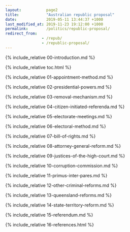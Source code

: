 ```yaml
---
layout:           page2
title:            "Australian republic proposal"
date:             2019-05-11 13:44:37 +1000
last_modified_at: 2019-11-23 19:12:00 +1000
permalink:        /politics/republic-proposal/
redirect_from:
                - /repub/
                - /republic-proposal/
---
```


{% include_relative 00-introduction.md %}

{% include_relative toc.html %}

{% include_relative 01-appointment-method.md %}

{% include_relative 02-presidential-powers.md %}

{% include_relative 03-removal-mechanism.md %}

{% include_relative 04-citizen-initiated-referenda.md %}

{% include_relative 05-electorate-meetings.md %}

{% include_relative 06-electoral-method.md %}

{% include_relative 07-bill-of-rights.md %}

{% include_relative 08-attorney-general-reform.md %}

{% include_relative 09-justices-of-the-high-court.md %}

{% include_relative 10-corruption-commission.md %}

{% include_relative 11-primus-inter-pares.md %}

{% include_relative 12-other-criminal-reforms.md %}

{% include_relative 13-queensland-reforms.md %}

{% include_relative 14-state-territory-reform.md %}

{% include_relative 15-referendum.md %}

{% include_relative 16-references.html %}